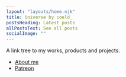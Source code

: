 ```yaml
---
layout: "layouts/home.njk"
title: Universe by coeld_
postsHeading: Latest posts
allPostsText: See all posts
socialImage: ""
---
```


A link tree to my works, products and projects.

<ul>
    <li>
        <a href="https://heroku.com/deploy?template=https://github.com/MadeByMike/keystone-jamstack-plus">About me</small>
    </li>
    <li>
        <a href="https://app.netlify.com/start/deploy?repository=https://github.com/MadeByMike/supermaya">Patreon</a>
    </li>
</ul>
